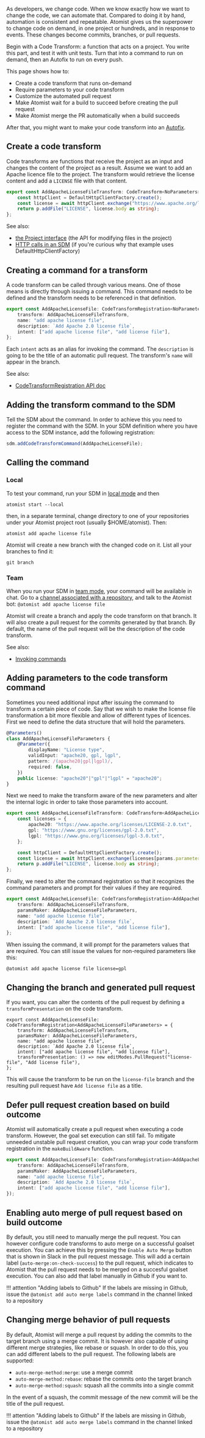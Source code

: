 As developers, we change code. When we know exactly how we want to change the code, we can automate that. Compared to doing it by hand, 
automation is consistent and repeatable. Atomist gives us the superpower to change code on demand, in one project or hundreds, 
and in response to events. These changes become commits, branches, or pull requests.

Begin with a Code Transform: a function that acts on a project. You write this part, and test it with unit tests.
Turn that into a command to run on demand, then an Autofix to run on every push.

This page shows how to:

*  Create a code transform that runs on-demand
*  Require parameters to your code transform
*  Customize the automated pull request
*  Make Atomist wait for a build to succeed before creating the pull request
*  Make Atomist merge the PR automatically when a build succeeds

After that, you might want to make your code transform into an [Autofix](autofix.md).

## Create a code transform

Code transforms are functions that receive the project as an input and changes the content of the project as a result.
Assume we want to add an Apache licence file to the project.
The transform would retrieve the license content and add a `LICENSE` file with that content.

``` typescript
export const AddApacheLicenseFileTransform: CodeTransform<NoParameters> = async (p: Project) => {
    const httpClient = DefaultHttpClientFactory.create();
    const license = await httpClient.exchange("https://www.apache.org/licenses/LICENSE-2.0.txt");
    return p.addFile("LICENSE", license.body as string);
};
```           

See also: 

* [the Project interface][project] (the API for modifying files in the project)
* [HTTP calls in an SDM][http] (if you're curious why that example uses DefaultHttpClientFactory)

[http]: http.md (Why the SDM uses its own HTTP client)
[project]: project.md (the SDM's Project type)

## Creating a command for a transform

A code transform can be called through various means. One of those means is directly through issuing a command.
This command needs to be defined and the transform needs to be referenced in that definition.

``` typescript
export const AddApacheLicenseFile: CodeTransformRegistration<NoParameters> = {
    transform: AddApacheLicenseFileTransform,
    name: "add apache license file",
    description: `Add Apache 2.0 license file`,
    intent: ["add apache license file", "add license file"],
};
```

Each `intent` acts as an alias for invoking the command. The `description` is going to be the title of an automatic
pull request. The transform's `name` will appear in the branch.

See also:

*  [CodeTransformRegistration API doc](https://atomist.github.io/sdm/interfaces/_lib_api_registration_codetransformregistration_.codetransformregistration.html)

## Adding the transform command to the SDM

Tell the SDM about the command. In order to achieve this you need to register the command with the SDM. 
In your SDM definition where you have access to the SDM instance, add the following registration:

``` typescript
sdm.addCodeTransformCommand(AddApacheLicenseFile);
```

## Calling the command

### Local

To test your command, run your SDM in [local mode](local.md) and then 

```
atomist start --local
```

then, in a separate terminal, change directory to one of your repositories under your Atomist project root (usually $HOME/atomist). Then:

```
atomist add apache license file
```

Atomist will create a new branch with the changed code on it. List all your branches to find it:

```
git branch
```

<!-- see https://github.com/atomist/sdm-local/issues/208 , this is hard and we want it to be clearer -->

### Team

When you run your SDM in [team mode](team.md), your command will be available in chat.
Go to a [channel associated with a repository][link], and talk to the Atomist bot: `@atomist add apache license file`

Atomist will create a branch and apply the code transform on that branch. 
It will also create a pull request for the commits generated by that branch. 
By default, the name of the pull request will be the description of the code transform.

See also:

*  [Invoking commands](commands.md#run-your-command)

[link]:../user/lifecycle.md#linked-channels (Linked Channels)

## Adding parameters to the code transform command

Sometimes you need additional input after issuing the command to transform a certain piece of code. Say that we wish to make the license file transformation a bit more flexible and allow of different types of licences. First we need to define the data structure that will hold the parameters.

``` typescript
@Parameters()
class AddApacheLicenseFileParameters {
    @Parameter({
        displayName: "License type",
        validInput: "apache20, gpl, lgpl",
        pattern: /(apache20|gpl|lgpl)/,
        required: false,
    })
    public license: "apache20"|"gpl"|"lgpl" = "apache20";
}
```

Next we need to make the transform aware of the new parameters and alter the internal logic in order to take those parameters into account.

``` typescript
export const AddApacheLicenseFileTransform: CodeTransform<AddApacheLicenseFileParameters> = async (p, params) => {
    const licenses = {
        apache20: "https://www.apache.org/licenses/LICENSE-2.0.txt",
        gpl: "https://www.gnu.org/licenses/gpl-2.0.txt",
        lgpl: "https://www.gnu.org/licenses/lgpl-3.0.txt",
    };

    const httpClient = DefaultHttpClientFactory.create();
    const license = await httpClient.exchange(licenses[params.parameters.license]);
    return p.addFile("LICENSE", license.body as string);
};
```     

Finally, we need to alter the command registration so that it recognizes the command parameters and prompt for their values if they are required.

``` typescript
export const AddApacheLicenseFile: CodeTransformRegistration<AddApacheLicenseFileParameters> = {
    transform: AddApacheLicenseFileTransform,
    paramsMaker: AddApacheLicenseFileParameters,
    name: "add apache license file",
    description: `Add Apache 2.0 license file`,
    intent: ["add apache license file", "add license file"],
};
```

When issuing the command, it will prompt for the parameters values that are required. You can still issue the values for non-required parameters like this:

```
@atomist add apache license file license=gpl
```
 
## Changing the branch and generated pull request

If you want, you can alter the contents of the pull request by defining a `transformPresentation` on the code transform. 

```
export const AddApacheLicenseFile: CodeTransformRegistration<AddApacheLicenseFileParameters> = {
    transform: AddApacheLicenseFileTransform,
    paramsMaker: AddApacheLicenseFileParameters,
    name: "add apache license file",
    description: `Add Apache 2.0 license file`,
    intent: ["add apache license file", "add license file"],
    transformPresentation: () => new editModes.PullRequest("license-file", "Add license file"),
};
```

This will cause the transform to be run on the `license-file` branch and the resulting pull request have `Add license file` as a title. 

## Defer pull request creation based on build outcome

Atomist will automatically create a pull request when executing a code transform. However, the goal set execution can still fail. To mitigate unneeded unstable pull request creation, you can wrap your code transform registration in the `makeBuildAware` function.

``` typescript
export const AddApacheLicenseFile: CodeTransformRegistration<AddApacheLicenseFileParameters> = makeBuildAware({
    transform: AddApacheLicenseFileTransform,
    paramsMaker: AddApacheLicenseFileParameters,
    name: "add apache license file",
    description: `Add Apache 2.0 license file`,
    intent: ["add apache license file", "add license file"],
});
```   

## Enabling auto merge of pull request based on build outcome

By default, you still need to manually merge the pull request. You can however configure code transforms to auto merge on a successful goalset execution. You can achieve this by pressing the `Enable Auto Merge` button that is shown in Slack in the pull request message. This will add a certain label (`auto-merge:on-check-success`) to the pull request, which indicates to Atomist that the pull request needs to be merged on a succesful goalset execution. You can also add that label manually in Github if you want to.

!!! atttention "Adding labels to Github"
    If the labels are missing in Github, issue the `@atomist add auto merge labels` command in the channel linked to a repository
    
## Changing merge behavior of pull requests

By default, Atomist will merge a pull request by adding the commits to the target branch using a merge commit. It is however also capable of using different merge strategies, like rebase or squash. In order to do this, you can add different labels to the pull request. The following labels are supported:
* `auto-merge-method:merge`: use a merge commit
* `auto-merge-method:rebase`: rebase the commits onto the target branch
* `auto-merge-method:squash`: squash all the commits into a single commit

In the event of a squash, the commit message of the new commit will be the title of the pull request.

!!! attention "Adding labels to Github"
    If the labels are missing in Github, issue the `@atomist add auto merge labels` command in the channel linked to a repository



